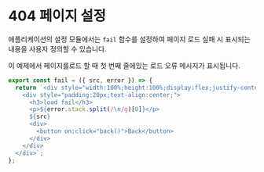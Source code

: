 <template is="exm-article">
<a href="../../publics/examples/set404/demo.html" preview></a>
<a href="../../publics/examples/set404/app-config.mjs" main></a>
<a href="../../publics/examples/set404/page1.html"></a>
</template>

# 404 페이지 설정

애플리케이션의 설정 모듈에서는 `fail` 함수를 설정하여 페이지 로드 실패 시 표시되는 내용을 사용자 정의할 수 있습니다.

이 예제에서 페이지를로드 할 때 첫 번째 줄에있는 로드 오류 메시지가 표시됩니다.

```javascript
export const fail = ({ src, error }) => {
  return `<div style="width:100%;height:100%;display:flex;justify-content:center;align-items:center;word-break:break-all;" data-testid="error-container">
    <div style="padding:20px;text-align:center;">
      <h3>load fail</h3>
      <p>${error.stack.split(/\n/g)[0]}</p>
      ${src}
      <div>
        <button on:click="back()">Back</button>
      </div>
    </div>
  </div>`;
};
```
